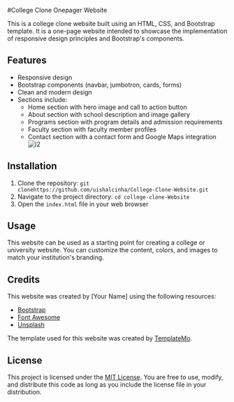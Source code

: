 #College Clone Onepager Website

This is a college clone website built using an HTML, CSS, and Bootstrap template. It is a one-page website intended to showcase the implementation of responsive design principles and Bootstrap's components. 

## Features

- Responsive design
- Bootstrap components (navbar, jumbotron, cards, forms)
- Clean and modern design
- Sections include:
  - Home section with hero image and call to action button
  - About section with school description and image gallery
  - Programs section with program details and admission requirements
  - Faculty section with faculty member profiles
  - Contact section with a contact form and Google Maps integration
![i2](https://user-images.githubusercontent.com/84958938/235342633-57415481-82a0-45ee-9306-5ce9f0340761.png)

## Installation

1. Clone the repository: `git clonehttps://github.com/uishalcinha/College-Clone-Website.git`
2. Navigate to the project directory: `cd college-clone-Website`
3. Open the `index.html` file in your web browser

## Usage

This website can be used as a starting point for creating a college or university website. You can customize the content, colors, and images to match your institution's branding. 

## Credits

This website was created by [Your Name] using the following resources:

- [Bootstrap](https://getbootstrap.com/)
- [Font Awesome](https://fontawesome.com/)
- [Unsplash](https://unsplash.com/)

The template used for this website was created by [TemplateMo](https://templatemo.com/).

## License

This project is licensed under the [MIT License](https://opensource.org/licenses/MIT). You are free to use, modify, and distribute this code as long as you include the license file in your distribution.
